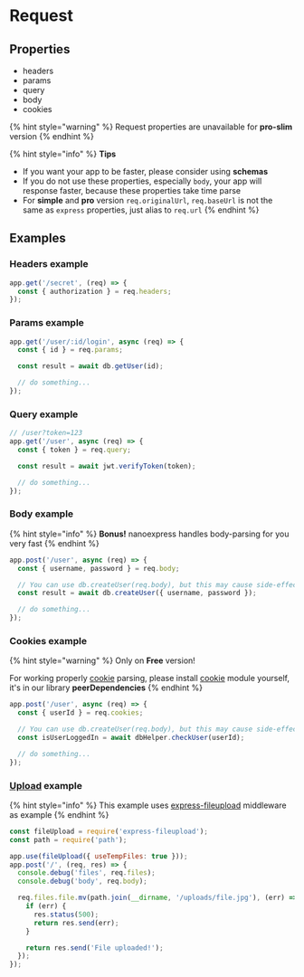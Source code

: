 # Request

## Properties

* headers
* params
* query
* body
* cookies

{% hint style="warning" %}
Request properties are unavailable for **pro-slim** version
{% endhint %}

{% hint style="info" %}
**Tips**

* If you want your app to be faster, please consider using **schemas**
* If you do not use these properties, especially `body`, your app will response faster, because these properties take time parse
* For **simple** and **pro** version `req.originalUrl`, `req.baseUrl` is not the same as `express` properties, just alias to `req.url`
{% endhint %}

## Examples

### Headers example

```javascript
app.get('/secret', (req) => {
  const { authorization } = req.headers;
});
```

### Params example

```javascript
app.get('/user/:id/login', async (req) => {
  const { id } = req.params;

  const result = await db.getUser(id);

  // do something...
});
```

### Query example

```javascript
// /user?token=123
app.get('/user', async (req) => {
  const { token } = req.query;

  const result = await jwt.verifyToken(token);

  // do something...
});
```

### Body example

{% hint style="info" %}
**Bonus!** nanoexpress handles body-parsing for you very fast
{% endhint %}

```javascript
app.post('/user', async (req) => {
  const { username, password } = req.body;

  // You can use db.createUser(req.body), but this may cause side-effects
  const result = await db.createUser({ username, password });

  // do something...
});
```

### Cookies example

{% hint style="warning" %}
Only on **Free** version!

 For working properly [cookie](https://github.com/jshttp/cookie) parsing, please install [cookie](https://github.com/jshttp/cookie) module yourself, it's in our library **peerDependencies**
{% endhint %}

```javascript
app.post('/user', async (req) => {
  const { userId } = req.cookies;

  // You can use db.createUser(req.body), but this may cause side-effects
  const isUserLoggedIn = await dbHelper.checkUser(userId);

  // do something...
});
```

### [Upload](https://github.com/nanoexpress/nanoexpress/blob/master/examples/upload-file.js) example

{% hint style="info" %}
This example uses [express-fileupload](https://github.com/richardgirges/express-fileupload) middleware as example
{% endhint %}

```javascript
const fileUpload = require('express-fileupload');
const path = require('path');

app.use(fileUpload({ useTempFiles: true }));
app.post('/', (req, res) => {
  console.debug('files', req.files);
  console.debug('body', req.body);

  req.files.file.mv(path.join(__dirname, '/uploads/file.jpg'), (err) => {
    if (err) {
      res.status(500);
      return res.send(err);
    }

    return res.send('File uploaded!');
  });
});
```

